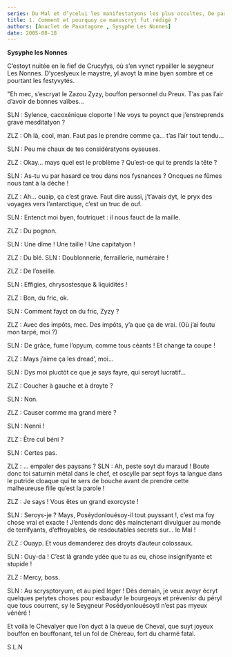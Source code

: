 ```yaml
---
series: Du Mal et d’ycelui les manifestatyons les plus occultes, De part truchement de vomissures des enfers, Démons, Sorcelleries & austres Monstruosytés.
title: 1. Comment et pourquoy ce manuscryt fut rédigé ?
authors: [Anaclet de Paxatagore , Sysyphe Les Nonnes]
date: 2005-08-18
---
```


**Sysyphe les Nonnes**

C’estoyt nuitée en le fief de Crucyfys, où s’en vynct rypailler le seygneur Les Nonnes. D’yceslyeux le maystre, yl avoyt la mine byen sombre et ce pourtant les festyvytés.

"Eh mec, s’escryat le Zazou Zyzy, bouffon personnel du Preux. T’as pas l’air d’avoir de bonnes vaïbes...

SLN : Sylence, cacoxénique cloporte ! Ne voys tu poynct que j’enstreprends grave mesditatyon ?

ZLZ : Oh là, cool, man. Faut pas le prendre comme ça... t’as l’air tout tendu...

SLN : Peu me chaux de tes considératyons oyseuses.

ZLZ : Okay... mays quel est le problème ? Qu’est-ce qui te prends la tête ?

SLN : As-tu vu par hasard ce trou dans nos fysnances ? Oncques ne fûmes nous tant à la dèche !

ZLZ : Ah... ouaip, ça c’est grave. Faut dire aussi, j’t’avais dyt, le pryx des voyages vers l’antarctique, c’est un truc de ouf.

SLN : Entenct moi byen, foutriquet : il nous fauct de la maille.

ZLZ : Du pognon.

SLN : Une dîme ! Une taille ! Une capitatyon !

ZLZ : Du blé. SLN : Doublonnerie, ferraillerie, numéraire !

ZLZ : De l’oseille.

SLN : Effigies, chrysostesque & liquidités !

ZLZ : Bon, du fric, ok.

SLN : Comment fayct on du fric, Zyzy ?

ZLZ : Avec des impôts, mec. Des impôts, y’a que ça de vrai. (Où j’ai foutu mon tarpé, moi ?)

SLN : De grâce, fume l’opyum, comme tous céants ! Et change ta coupe !

ZLZ : Mays j’aime ça les dread’, moi...

SLN : Dys moi pluctôt ce que je says fayre, qui seroyt lucratif...

ZLZ : Coucher à gauche et à droyte ?

SLN : Non.

ZLZ : Causer comme ma grand mère ?

SLN : Nenni !

ZLZ : Être cul béni ?

SLN : Certes pas.

ZLZ : ... empaler des paysans ? SLN : Ah, peste soyt du maraud ! Boute donc toi saturnin métal dans le chef, et oscylle par sept foys ta langue dans le putride cloaque qui te sers de bouche avant de prendre cette malheureuse fille qu’est la parole !

ZLZ : Je says ! Vous êtes un grand exorcyste !

SLN : Seroys-je ? Mays, Poséydonlouésoy-il tout puyssant !, c’est ma foy chose vrai et exacte ! J’entends donc dès mainctenant divulguer au monde de terrifyants, d’effroyables, de resdoutables secrets sur... le Mal !

ZLZ : Ouayp. Et vous demanderez des droyts d’auteur colossaux.

SLN : Ouy-da ! C’est là grande ydée que tu as eu, chose insignifyante et stupide !

ZLZ : Mercy, boss.

SLN : Au scrysptoryum, et au pied léger ! Dès demain, je veux avoyr écryt quelques petytes choses pour esbaudyr le bourgeoys et prévenisr du péryl que tous courrent, sy le Seygneur Posédyonlouésoytl n’est pas myeux vénéré !

Et voilà le Chevalyer que l’on dyct à la queue de Cheval, que suyt joyeux bouffon en bouffonant, tel un fol de Chéreau, fort du charmé fatal.

S.L.N